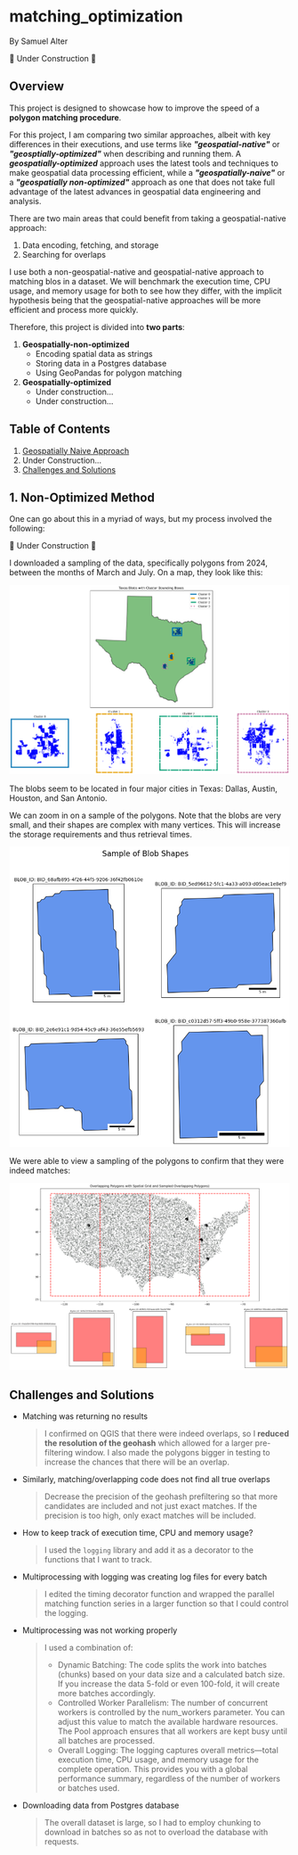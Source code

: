 # matching_optimization

By Samuel Alter

🚧 Under Construction 🚧

## Overview

This project is designed to showcase how to improve the speed of a **polygon matching procedure**. 

For this project, I am comparing two similar approaches, albeit with key differences in their executions, and use terms like **_"geospatial-native"_** or **_"geosptially-optimized"_** when describing and running them. A **_geospatially-optimized_** approach uses the latest tools and techniques to make geospatial data processing efficient, while a **_"geospatially-naive"_** or a **_"geospatially non-optimized"_** approach as one that does not take full advantage of the latest advances in geospatial data engineering and analysis.

There are two main areas that could benefit from taking a geospatial-native approach:

1. Data encoding, fetching, and storage
2. Searching for overlaps

I use both a non-geospatial-native and geospatial-native approach to matching blos in a dataset. We will benchmark the execution time, CPU usage, and memory usage for both to see how they differ, with the implicit hypothesis being that the geospatial-native approaches will be more efficient and process more quickly.

Therefore, this project is divided into **two parts**:

1. **Geospatially-non-optimized**
   * Encoding spatial data as strings
   * Storing data in a Postgres database
   * Using GeoPandas for polygon matching
2. **Geospatially-optimized**
   * Under construction...
   * Under construction...

## Table of Contents <a name='toc'></a>

1. [Geospatially Naive Approach](#naive)
2. Under Construction...
3. [Challenges and Solutions](#challenges)

## 1. Non-Optimized Method

One can go about this in a myriad of ways, but my process involved the following:

🚧 Under Construction 🚧

I downloaded a sampling of the data, specifically polygons from 2024, between the months of March and July. On a map, they look like this:

![Texas blobs with cluster bounding boxes](figs/blob_map_with_clusters.png)

The blobs seem to be located in four major cities in Texas: Dallas, Austin, Houston, and San Antonio.

We can zoom in on a sample of the polygons. Note that the blobs are very small, and their shapes are complex with many vertices. This will increase the storage requirements and thus retrieval times.

![Sample of blob shapes with scalebar](figs/blob_samples.png)

We were able to view a sampling of the polygons to confirm that they were indeed matches:

![Overlapping Polygons Map with a Sampling of those Polygons](figs/overlapping_polygons_map_10k.png)

## Challenges and Solutions <a name='challenges'></a>

* Matching was returning no results
  > I confirmed on QGIS that there were indeed overlaps, so I **reduced the resolution of the geohash** which allowed for a larger pre-filtering window.
  > I also made the polygons bigger in testing to increase the chances that there will be an overlap.
* Similarly, matching/overlapping code does not find all true overlaps
  > Decrease the precision of the geohash prefiltering so that more candidates are included and not just exact matches. If the precision is too high, only exact matches will be included. 
* How to keep track of execution time, CPU and memory usage?
  > I used the `logging` library and add it as a decorator to the functions that I want to track.
* Multiprocessing with logging was creating log files for every batch
  > I edited the timing decorator function and wrapped the parallel matching function series in a larger function so that I could control the logging.
* Multiprocessing was not working properly
  > I used a combination of:
  > * Dynamic Batching: The code splits the work into batches (chunks) based on your data size and a calculated batch size. If you increase the data 5-fold or even 100-fold, it will create more batches accordingly.
	> * Controlled Worker Parallelism: The number of concurrent workers is controlled by the num_workers parameter. You can adjust this value to match the available hardware resources. The Pool approach ensures that all workers are kept busy until all batches are processed.
	> * Overall Logging: The logging captures overall metrics—total execution time, CPU usage, and memory usage for the complete operation. This provides you with a global performance summary, regardless of the number of workers or batches used.
* Downloading data from Postgres database
  > The overall dataset is large, so I had to employ chunking to download in batches so as not to overload the database with requests.